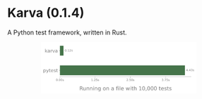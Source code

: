 # Karva (0.1.4)

A Python test framework, written in Rust.

<div align="center">
  <img src="https://raw.githubusercontent.com/MatthewMckee4/karva/main/docs/assets/benchmark_results.svg" alt="Benchmark results" width="70%">
</div>
